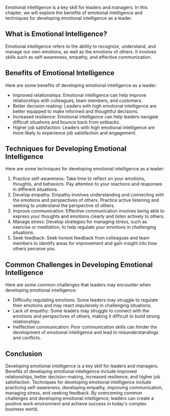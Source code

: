 
Emotional intelligence is a key skill for leaders and managers. In this chapter, we will explore the benefits of emotional intelligence and techniques for developing emotional intelligence as a leader.

What is Emotional Intelligence?
-------------------------------

Emotional intelligence refers to the ability to recognize, understand, and manage our own emotions, as well as the emotions of others. It involves skills such as self-awareness, empathy, and effective communication.

Benefits of Emotional Intelligence
----------------------------------

Here are some benefits of developing emotional intelligence as a leader:

* Improved relationships: Emotional intelligence can help improve relationships with colleagues, team members, and customers.
* Better decision-making: Leaders with high emotional intelligence are better equipped to make informed and thoughtful decisions.
* Increased resilience: Emotional intelligence can help leaders navigate difficult situations and bounce back from setbacks.
* Higher job satisfaction: Leaders with high emotional intelligence are more likely to experience job satisfaction and engagement.

Techniques for Developing Emotional Intelligence
------------------------------------------------

Here are some techniques for developing emotional intelligence as a leader:

1. Practice self-awareness: Take time to reflect on your emotions, thoughts, and behaviors. Pay attention to your reactions and responses in different situations.
2. Develop empathy: Empathy involves understanding and connecting with the emotions and perspectives of others. Practice active listening and seeking to understand the perspective of others.
3. Improve communication: Effective communication involves being able to express your thoughts and emotions clearly and listen actively to others.
4. Manage stress: Develop strategies for managing stress, such as exercise or meditation, to help regulate your emotions in challenging situations.
5. Seek feedback: Seek honest feedback from colleagues and team members to identify areas for improvement and gain insight into how others perceive you.

Common Challenges in Developing Emotional Intelligence
------------------------------------------------------

Here are some common challenges that leaders may encounter when developing emotional intelligence:

* Difficulty regulating emotions: Some leaders may struggle to regulate their emotions and may react impulsively in challenging situations.
* Lack of empathy: Some leaders may struggle to connect with the emotions and perspectives of others, making it difficult to build strong relationships.
* Ineffective communication: Poor communication skills can hinder the development of emotional intelligence and lead to misunderstandings and conflicts.

Conclusion
----------

Developing emotional intelligence is a key skill for leaders and managers. Benefits of developing emotional intelligence include improved relationships, better decision-making, increased resilience, and higher job satisfaction. Techniques for developing emotional intelligence include practicing self-awareness, developing empathy, improving communication, managing stress, and seeking feedback. By overcoming common challenges and developing emotional intelligence, leaders can create a positive work environment and achieve success in today's complex business world.
